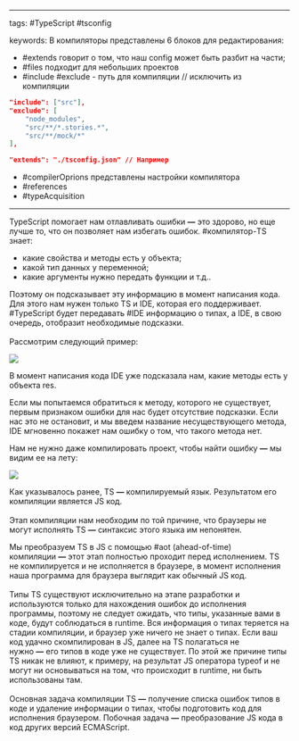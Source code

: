 ____

tags: #TypeScript #tsconfig

keywords:
В компиляторы представлены 6 блоков для редактирования:

* #extends говорит о том, что наш config может быть разбит на части;
* #files подходит для небольших проектов
* #include #exclude - путь для компиляции // исключить из компиляции
```json
"include": ["src"],
"exclude": [
	"node_modules",
	"src/**/*.stories.*",
	"src/**/mock/*"
],

"extends": "./tsconfig.json" // Например

```
* #compilerOprions представлены настройки компилятора
* #references 
* #typeAcquisition 

_____

TypeScript помогает нам отлавливать ошибки **—** это здорово, но еще лучше то, что он позволяет нам избегать ошибок. #компилятор-TS знает:
-   какие свойства и методы есть у объекта; 
-   какой тип данных у переменной; 
-   какие аргументы нужно передать функции и т.д.. 

Поэтому он подсказывает эту информацию в момент написания кода. Для этого нам нужен только TS и IDE, которая его поддерживает. #TypeScript будет передавать #IDE информацию о типах, а IDE, в свою очередь, отобразит необходимые подсказки.  
   
Рассмотрим следующий пример:  

![](https://platform.kata.academy/uploads/2022/7/9/Screenshot%202022-08-09%20at%2019.16.12_18_17_56.png)  

В момент написания кода IDE уже подсказала нам, какие методы есть у объекта res. 

Если мы попытаемся обратиться к методу, которого не существует, первым признаком ошибки для нас будет отсутствие подсказки. Если нас это не остановит, и мы введем название несуществующего метода, IDE мгновенно покажет нам ошибку о том, что такого метода нет. 

Нам не нужно даже компилировать проект, чтобы найти ошибку **—** мы видим ее на лету:  

![](https://platform.kata.academy/uploads/2022/7/9/Screenshot%202022-08-09%20at%2019.19.48_18_20_12.png)

Как указывалось ранее, TS **—** компилируемый язык. 
Результатом его компиляции является JS код.  
   
Этап компиляции нам необходим по той причине, что браузеры не могут исполнять 
TS **—** синтаксис этого языка им непонятен. 

Мы преобразуем TS в JS с помощью #aot (ahead-of-time) компиляции **—** этот этап полностью проходит перед исполнением. TS не компилируется и не исполняется в браузере, в момент исполнения наша программа для браузера выглядит как обычный JS код.  
   
Типы TS существуют исключительно на этапе разработки и используются только для нахождения ошибок до исполнения программы, поэтому не следует ожидать, что типы, указанные вами в коде, будут соблюдаться в runtime. Вся информация о типах теряется на стадии компиляции, и браузер уже ничего не знает о типах. Если ваш код удачно скомпилирован в JS, далее на TS полагаться не нужно **—** его типов в коде уже не существует. По этой же причине типы TS никак не влияют, к примеру, на результат JS оператора typeof и не могут ни основываться на том, что происходит в runtime, ни быть использованы там.  
   
Основная задача компиляции TS **—** получение списка ошибок типов в коде и удаление информации о типах, чтобы подготовить код для исполнения браузером. Побочная задача **—** преобразование JS кода в код других версий ECMAScript. 
